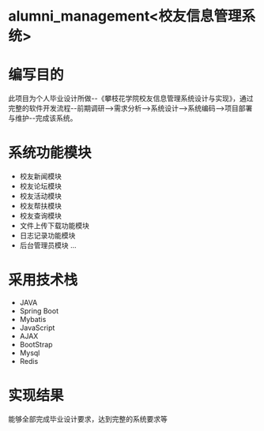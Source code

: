 # alumni_management<校友信息管理系统>
# 编写目的
此项目为个人毕业设计所做--《攀枝花学院校友信息管理系统设计与实现》，通过完整的软件开发流程--前期调研-->需求分析-->系统设计-->系统编码-->项目部署与维护--完成该系统。
# 系统功能模块
* 校友新闻模块
* 校友论坛模块
* 校友活动模块
* 校友帮扶模块
* 校友查询模块
* 文件上传下载功能模块
* 日志记录功能模块
* 后台管理员模块
...
# 采用技术栈
* JAVA
* Spring Boot
* Mybatis
* JavaScript
* AJAX
* BootStrap
* Mysql
* Redis
# 实现结果
能够全部完成毕业设计要求，达到完整的系统要求等
